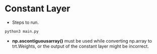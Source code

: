 # Constant Layer

+ Steps to run.

```bash
python3 main.py
```

+ **np.ascontiguousarray()** must be used while converting np.array to trt.Weights, or the output of the constant layer might be incorrect.
